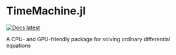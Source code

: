 # TimeMachine.jl

[![Docs latest](https://img.shields.io/badge/docs-latest-blue.svg)](https://clima.github.io/TimeMachine.jl/dev/)

A CPU- and GPU-friendly package for solving ordinary differential equations
